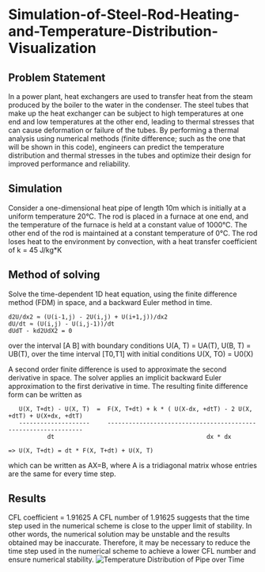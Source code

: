 # Simulation-of-Steel-Rod-Heating-and-Temperature-Distribution-Visualization
## Problem Statement
In a power plant, heat exchangers are used to transfer heat from the steam produced by the boiler to the water in the condenser. The steel tubes that make up the heat exchanger can be subject to high temperatures at one end and low temperatures at the other end, leading to thermal stresses that can cause deformation or failure of the tubes. 
By performing a thermal analysis using numerical methods (finite difference; such as the one that will be shown in this code), engineers can predict the temperature distribution and thermal stresses in the tubes and optimize their design for improved performance and reliability.
## Simulation
Consider a one-dimensional heat pipe of length 10m which is initially at a uniform temperature 20°C. The rod is placed in a furnace at one end, and the temperature of the furnace is held at a constant value of 1000°C. The other end of the rod is maintained at a constant temperature of 0°C. The rod loses heat to the environment by convection, with a heat transfer coefficient of k = 45 J/kg*K
## Method of solving
Solve the time-dependent 1D heat equation, using the finite difference method (FDM) in space, and a backward Euler method in time.
```
d2U/dx2 ≈ (U(i-1,j) - 2U(i,j) + U(i+1,j))/dx2
dU/dt ≈ (U(i,j) - U(i,j-1))/dt
dUdT - kd2UdX2 = 0
```
over the interval [A B] with boundary conditions
U(A, T) = UA(T),
U(B, T) = UB(T),
over the time interval [T0,T1] with initial conditions
U(X, TO) = U0(X)

A second order finite difference is used to approximate the second derivative in space.
The solver applies an implicit backward Euler approximation to the first derivative in time.
The resulting finite difference form can be written as
```
   U(X, T+dt) - U(X, T)  =  F(X, T+dt) + k * ( U(X-dx, +dtT) - 2 U(X, +dtT) + U(X+dx, +dtT)
   --------------------     ---------------------------------------------------------------
           dt                                           dx * dx

=> U(X, T+dt) = dt * F(X, T+dt) + U(X, T)
```
which can be written as AX=B, where A is a tridiagonal matrix whose entries are the same for every time step.

## Results
CFL coefficient = 1.91625
A CFL number of 1.91625 suggests that the time step used in the numerical scheme is close to the upper limit of stability. 
In other words, the numerical solution may be unstable and the results obtained may be inaccurate. 
Therefore, it may be necessary to reduce the time step used in the numerical scheme to achieve a lower CFL number and ensure numerical stability.
![Temperature Distribution of Pipe over Time](https://github.com/spade0211/Simulation-of-Steel-Rod-Heating-and-Temperature-Distribution-Visualization/assets/60582215/d4c64960-10b5-4fc5-8685-c04c1f1059bf)

